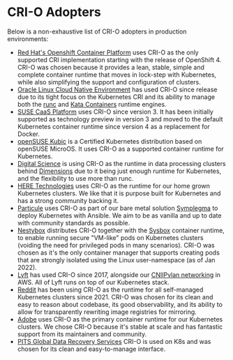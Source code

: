 # CRI-O Adopters

Below is a non-exhaustive list of CRI-O adopters in production environments:

- [Red Hat's Openshift Container Platform](https://www.openshift.com/) uses
  CRI-O as the only supported CRI implementation starting with the release of
  OpenShift 4. CRI-O was chosen because it provides a lean, stable, simple and
  complete container runtime that moves in lock-step with Kubernetes, while also
  simplifying the support and configuration of clusters.
- [Oracle Linux Cloud Native Environment](https://www.oracle.com/it-infrastructure/software.html)
  has used CRI-O since release due to its tight focus on the Kubernetes CRI and
  its ability to manage both the [runc](https://opencontainers.org/) and
  [Kata Containers](https://katacontainers.io/) runtime engines.
- [SUSE CaaS Platform](https://www.suse.com/products/caas-platform) uses CRI-O
  since version 3. It has been initially supported as technology preview in
  version 3 and moved to the default Kubernetes container runtime since version
  4 as a replacement for Docker.
- [openSUSE Kubic](https://kubic.opensuse.org) is a Certified Kubernetes
  distribution based on openSUSE MicroOS. It uses CRI-O as a supported container
  runtime for Kubernetes.
- [Digital Science](https://www.digital-science.com/) is using CRI-O as the
  runtime in data processing clusters behind [Dimensions](https://www.dimension.ai)
  due to it being just enough runtime for Kubernetes, and the flexibility to
  use more than runc.
- [HERE Technologies](https://here.com) uses CRI-O as the runtime for our home
  grown Kubernetes clusters. We like that it is purpose built for Kubernetes and
  has a strong community backing it.
- [Particule](https://particule.io/en) uses CRI-O as part of our bare metal
  solution [Symplegma](https://github.com/particuleio/symplegma) to deploy
  Kubernetes with Ansible. We aim to be as vanilla and up to date with community
  standards as possible.
- [Nestybox](https://www.nestybox.com) distributes CRI-O together with the
  [Sysbox](https://github.com/nestybox/sysbox) container runtime, to enable
  running secure "VM-like" pods on Kubernetes clusters (voiding the need for
  privileged pods in many scenarios). CRI-O was chosen as it's the only
  container manager that supports creating pods that are strongly isolated using
  the Linux user-namespace (as of Jan 2022).
- [Lyft](https://www.lyft.com/) has used CRI-O since 2017, alongside our
  [CNIIPvlan networking](https://github.com/lyft/cni-ipvlan-vpc-k8s) in AWS.
  All of Lyft runs on top of our Kubernetes stack.
- [Reddit](https://www.reddit.com) has been using CRI-O as the runtime for all
  self-managed Kubernetes clusters since 2021. CRI-O was chosen for its clean and
  easy to reason about codebase, its good observability, and its ability to allow
  for transparently rewriting image registries for mirroring.
- [Adobe](https://www.adobe.com/) uses CRI-O as the primary container runtime for
  our Kubernetes clusters. We chose CRI-O because it's stable at scale and has
  fantastic support from its maintainers and community.
- [PITS Global Data Recovery Services](https://www.pitsdatarecovery.net/) CRI-O is
  used on K8s and was chosen for its clean and easy-to-manage interface.
